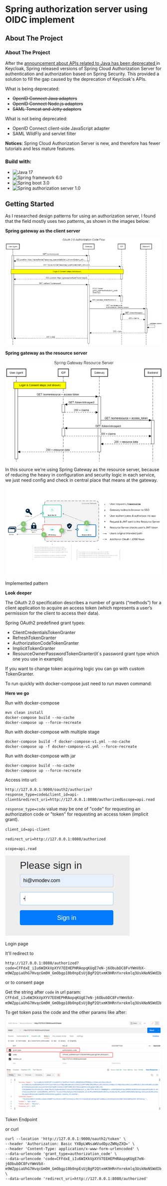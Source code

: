 # Spring authorization server using OIDC implement

## About The Project

### About The Project

After
the [announcement about APIs related to Java has been deprecated ](https://www.keycloak.org/2022/02/adapter-deprecation)
in Keycloak, Spring released versions of Spring Cloud Authorization Server for authentication and authorization based on
Spring Security. This provided a solution to fill the gap caused by the deprecation of Keycloak's APIs.

What is being deprecated:

- ~~OpenID Connect Java adapters~~
- ~~OpenID Connect Node.js adapters~~
- ~~SAML Tomcat and Jetty adapters~~

What is not being deprecated:

- OpenID Connect client-side JavaScript adapter
- SAML WildFly and servlet filter

**Notices**: Spring Cloud Authorization Server is new, and therefore has fewer tutorials and less mature features.

### Build with:

- ![Java 17](https://img.shields.io/badge/Java17-ED8B00?style=for-the-badge&logo=java&logoColor=white)
- ![Spring framework 6.0](https://img.shields.io/badge/Spring%20framework%206.0-%236DB33F.svg?style=for-the-badge&logo=spring&logoColor=white)
- ![Spring boot 3.0](https://img.shields.io/badge/Spring%20boot%203.0-%236DB33F.svg?style=for-the-badge&logo=spring&logoColor=white)
- ![Spring authorization server 1.0](https://img.shields.io/badge/Spring%20authorization%20server%201.0-%236DB33F.svg?style=for-the-badge&logo=spring&logoColor=white)

## Getting Started

As I researched design patterns for using an authorization server, I found that the field mostly uses two patterns, as
shown in the images below:

**Spring gateway as the client server**

![Spring gateway as the client server](../assets/gw/gw-as-cli.png)

**Spring gateway as the resource server**

![Spring gateway as the resource server](../assets/gw/gw-as-res.png)

In this source we're using Spring Gateway as the resource server, because of reducing the heavy in configuration and
security logic in each service, we just need config and check in central place that means at the gateway.

![Implemented pattern](../assets/gw/img.png)

Implemented pattern

**Look deeper**

The OAuth 2.0 specification describes a number of grants (“methods”) for a client application to acquire an access
token (which represents a user’s permission for the client to access their data).

Spring OAuth2 predefined grant types:

- ClientCredentialsTokenGranter
- RefreshTokenGranter
- AuthorizationCodeTokenGranter
- ImplicitTokenGranter
- ResourceOwnerPasswordTokenGranter(it`s password grant type which one you use in example)

If you want to change token acquiring logic you can go with custom TokenGranter.

To run quickly with docker-compose just need to run maven command:

**Here we go**

Run with docker-compose

```shell
mvn clean install
docker-compose build --no-cache
docker-compose up --force-recreate
```

Run with docker-compose with multiple stage

```shell
docker-compose build -f docker-compose-v1.yml --no-cache
docker-compose up -f docker-compose-v1.yml --force-recreate
```

Run with docker-compose with jar

```shell
docker-compose build --no-cache
docker-compose up --force-recreate
```

Access into url:

```text
http://127.0.0.1:9000/oauth2/authorize?response_type=code&client_id=api-client&redirect_uri=http://127.0.0.1:8080/authorized&scope=api.read
```

`response_type=code` value may be one of "code" for requesting an authorization code or "token" for requesting an access
token (implicit grant).

`client_id=api-client`

`redirect_uri=http://127.0.0.1:8080/authorized`

`scope=api.read`

![Login page](../assets/login-page.png)

Login page

It'll redirect to

```text
http://127.0.0.1:8080/authorized?code=CFFdxE_iIu6WIKkVpXYV7EEHEPHRAopqKUgE7eN-j6ObubDC8FvYWmVbX-m9WZppiaUhG7HvqcGm0H_GmObgp10b0npEsUjBgP2QtxmK9HRnYxrekmlq3UskNoNSWdIb
```

or to consent page

Get the string after `code` in url
param: `CFFdxE_iIu6WIKkVpXYV7EEHEPHRAopqKUgE7eN-j6ObubDC8FvYWmVbX-m9WZppiaUhG7HvqcGm0H_GmObgp10b0npEsUjBgP2QtxmK9HRnYxrekmlq3UskNoNSWdIb`

To get token pass the code and the other params like after:

![Token Endpoint](../assets/token-endpoint.png)

Token Endpoint

or curl

```shell
curl --location 'http://127.0.0.1:9000/oauth2/token' \
--header 'Authorization: Basic YXBpLWNsaWVudDpzZWNyZXQ=' \
--header 'Content-Type: application/x-www-form-urlencoded' \
--data-urlencode 'grant_type=authorization_code' \
--data-urlencode 'code=CFFdxE_iIu6WIKkVpXYV7EEHEPHRAopqKUgE7eN-j6ObubDC8FvYWmVbX-m9WZppiaUhG7HvqcGm0H_GmObgp10b0npEsUjBgP2QtxmK9HRnYxrekmlq3UskNoNSWdIb' \
--data-urlencode 'redirect_uri=http://127.0.0.1:8080/authorized'
```



